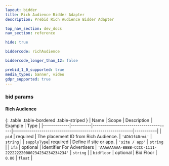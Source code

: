 ```yaml
---
layout: bidder
title: Rich Audience Bidder Adapter
description: Prebid Rich Audience Bidder Adapter

top_nav_section: dev_docs
nav_section: reference

hide: true

biddercode: richAudience

biddercode_longer_than_12: false

prebid_1_0_supported: true
media_types: banner, video
gdpr_supported: true
---
```


### bid params

#### Rich Audience

{: .table .table-bordered .table-striped }
| Name        | Scope    | Description                          | Example                                                   | Type      |
|-------------|----------|--------------------------------------|-----------------------------------------------------------|-----------|
| `pid`       | required | The placement ID from Rich Audience. | `'ADb1f40rmi'`                                            | `string`  |
| `supplyType`| required | Define if site or app.               | `'site / app'`                                            | `string`  |
| `ifa`       | optional | Identifier For Advertisers           | `'AAAAAAAAA-BBBB-CCCC-1111-222222220000234234234234234'`  | `string`  |
| `bidfloor`  | optional | Bid Floor                            | `0.80`                                                    | `float`   |
